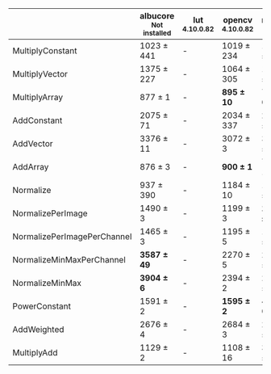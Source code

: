 |                           |albucore<br><small>Not installed</small>|lut<br><small>4.10.0.82</small>|opencv<br><small>4.10.0.82</small>|numpy<br><small>1.24.4</small>|torchvision<br><small>0.18.1+rocm6.0</small>|
|---------------------------|----------------------------------------|-------------------------------|----------------------------------|------------------------------|--------------------------------------------|
|MultiplyConstant           |1023 ± 441                              |-                              |1019 ± 234                        |1265 ± 228                    |**4924 ± 343**                              |
|MultiplyVector             |1375 ± 227                              |-                              |1064 ± 305                        |1706 ± 258                    |**4959 ± 300**                              |
|MultiplyArray              |877 ± 1                                 |-                              |**895 ± 10**                      |761 ± 0                       |832 ± 13                                    |
|AddConstant                |2075 ± 71                               |-                              |2034 ± 337                        |2112 ± 225                    |**4653 ± 124**                              |
|AddVector                  |3376 ± 11                               |-                              |3072 ± 3                          |3167 ± 2                      |**5856 ± 18**                               |
|AddArray                   |876 ± 3                                 |-                              |**900 ± 1**                       |766 ± 1                       |831 ± 13                                    |
|Normalize                  |937 ± 390                               |-                              |1184 ± 10                         |1676 ± 20                     |**3888 ± 120**                              |
|NormalizePerImage          |1490 ± 3                                |-                              |1199 ± 3                          |**1549 ± 30**                 |759 ± 4                                     |
|NormalizePerImagePerChannel|1465 ± 3                                |-                              |1195 ± 5                          |1451 ± 1                      |**2109 ± 4**                                |
|NormalizeMinMaxPerChannel  |**3587 ± 49**                           |-                              |2270 ± 5                          |2630 ± 30                     |**3741 ± 111**                              |
|NormalizeMinMax            |**3904 ± 6**                            |-                              |2394 ± 2                          |2623 ± 5                      |**3925 ± 50**                               |
|PowerConstant              |1591 ± 2                                |-                              |**1595 ± 2**                      |479 ± 0                       |804 ± 3                                     |
|AddWeighted                |2676 ± 4                                |-                              |2684 ± 3                          |2873 ± 2                      |**3836 ± 57**                               |
|MultiplyAdd                |1129 ± 2                                |-                              |1108 ± 16                         |3141 ± 4                      |**4209 ± 135**                              |
